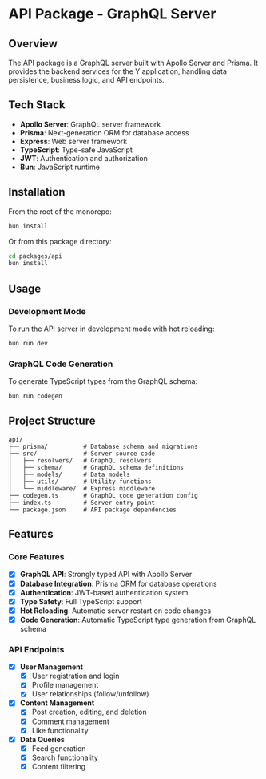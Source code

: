 # API Package - GraphQL Server

## Overview

The API package is a GraphQL server built with Apollo Server and Prisma. It provides the backend services for the Y application, handling data persistence, business logic, and API endpoints.

## Tech Stack

- **Apollo Server**: GraphQL server framework
- **Prisma**: Next-generation ORM for database access
- **Express**: Web server framework
- **TypeScript**: Type-safe JavaScript
- **JWT**: Authentication and authorization
- **Bun**: JavaScript runtime

## Installation

From the root of the monorepo:

```bash
bun install
```

Or from this package directory:

```bash
cd packages/api
bun install
```

## Usage

### Development Mode

To run the API server in development mode with hot reloading:

```bash
bun run dev
```

### GraphQL Code Generation

To generate TypeScript types from the GraphQL schema:

```bash
bun run codegen
```

## Project Structure

```
api/
├── prisma/          # Database schema and migrations
├── src/             # Server source code
│   ├── resolvers/   # GraphQL resolvers
│   ├── schema/      # GraphQL schema definitions
│   ├── models/      # Data models
│   ├── utils/       # Utility functions
│   └── middleware/  # Express middleware
├── codegen.ts       # GraphQL code generation config
├── index.ts         # Server entry point
└── package.json     # API package dependencies
```

## Features

### Core Features

- [x] **GraphQL API**: Strongly typed API with Apollo Server
- [x] **Database Integration**: Prisma ORM for database operations
- [x] **Authentication**: JWT-based authentication system
- [x] **Type Safety**: Full TypeScript support
- [x] **Hot Reloading**: Automatic server restart on code changes
- [x] **Code Generation**: Automatic TypeScript type generation from GraphQL schema

### API Endpoints

- [x] **User Management**
  - [x] User registration and login
  - [x] Profile management
  - [x] User relationships (follow/unfollow)
- [x] **Content Management**
  - [x] Post creation, editing, and deletion
  - [x] Comment management
  - [x] Like functionality
- [x] **Data Queries**
  - [x] Feed generation
  - [x] Search functionality
  - [x] Content filtering
